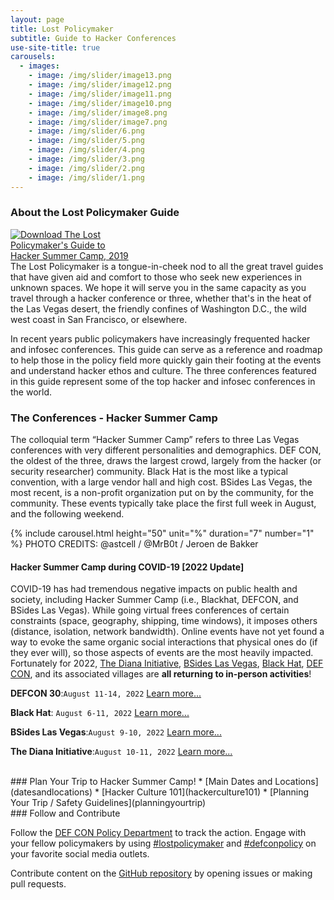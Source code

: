 ```yaml
---
layout: page
title: Lost Policymaker
subtitle: Guide to Hacker Conferences
use-site-title: true
carousels:
  - images:
    - image: /img/slider/image13.png
    - image: /img/slider/image12.png
    - image: /img/slider/image11.png
    - image: /img/slider/image10.png
    - image: /img/slider/image8.png
    - image: /img/slider/image7.png
    - image: /img/slider/6.png
    - image: /img/slider/5.png
    - image: /img/slider/4.png
    - image: /img/slider/3.png
    - image: /img/slider/2.png
    - image: /img/slider/1.png
---
```


<!--
<div class="d-none d-lg-block">
  <a href="guide"><img src="LostPolicymaker_HackerSummerCamp_2019.png" align="top" align="right" style="max-width: 33%" class="img-thumbnail m-2" alt="Download The Lost Policymaker's Guide to Hacker Summer Camp, 2019"></a>
</div>-->

### About the Lost Policymaker Guide
<div class="d-lg-none">
  <a href="guide"><img src="LostPolicymaker_HackerSummerCamp_2019.png" align="top" align="right" style="max-width: 40%" class="img-thumbnail m-2" alt="Download The Lost Policymaker's Guide to Hacker Summer Camp, 2019"></a>
</div>
The Lost Policymaker is a tongue-in-cheek nod to all the great travel guides that have given aid and comfort to those who seek new experiences in unknown spaces. We hope it will serve you in the same capacity as you travel through a hacker conference or three, whether that's in the heat of the Las Vegas desert, the friendly confines of Washington D.C., the wild west coast in San Francisco, or elsewhere.

In recent years public policymakers have increasingly frequented hacker and infosec conferences. This guide can serve as a reference and roadmap to help those in the policy field more quickly gain their footing at the events and understand hacker ethos and culture. The three conferences featured in this guide represent some of the top hacker and infosec conferences in the world.
<br>

### The Conferences - Hacker Summer Camp
The colloquial term “Hacker Summer Camp” refers to three Las Vegas conferences with very different personalities and demographics. DEF CON, the oldest of the three, draws the largest crowd, largely from the hacker (or security researcher) community. Black Hat is the most like a typical convention, with a large vendor hall and high cost. BSides Las Vegas, the most recent, is a non-profit organization put on by the community, for the community. These events typically take place the first full week in August, and the following weekend.  

{% include carousel.html height="50" unit="%" duration="7" number="1" %}
PHOTO CREDITS: @astcell / @MrB0t / Jeroen de Bakker
<br>

#### Hacker Summer Camp during COVID-19 [2022 Update]
COVID-19 has had tremendous negative impacts on public health and society, including Hacker Summer Camp (i.e., Blackhat, DEFCON, and BSides Las Vegas). While going virtual frees conferences of certain constraints (space, geography, shipping, time windows), it imposes others (distance, isolation, network bandwidth). Online events have not yet found a way to evoke the same organic social interactions that physical ones do (if they ever will), so those aspects of events are the most heavily impacted. Fortunately for 2022, [The Diana Initiative](#), [BSides Las Vegas](bsideslv), [Black Hat](blackhat), [DEF CON](defcon), and its associated villages are **all returning to in-person activities**!

**DEFCON 30**:`August 11-14, 2022` [Learn more...](defcon)

**Black Hat**: `August 6-11, 2022` [Learn more...](blackhat)

**BSides Las Vegas**:`August 9-10, 2022` [Learn more...](bsideslv)

**The Diana Initiative**:`August 10-11, 2022` [Learn more...](#)

<br>
### Plan Your Trip to Hacker Summer Camp!
* [Main Dates and Locations](datesandlocations)
* [Hacker Culture 101](hackerculture101)
* [Planning Your Trip / Safety Guidelines](planningyourtrip)

<br>
### Follow and Contribute

Follow the [DEF CON Policy Department](https://twitter.com/DEFCONPolicy) to track the action. Engage with your fellow policymakers by using [#lostpolicymaker](https://twitter.com/search?q=%23lostpolicymaker) and [#defconpolicy](https://twitter.com/search?q=%23defconpolicy) on your favorite social media outlets.

Contribute content on the [GitHub repository](https://github.com/lostpolicymaker/lostpolicymaker.github.io) by opening issues or making pull requests.
